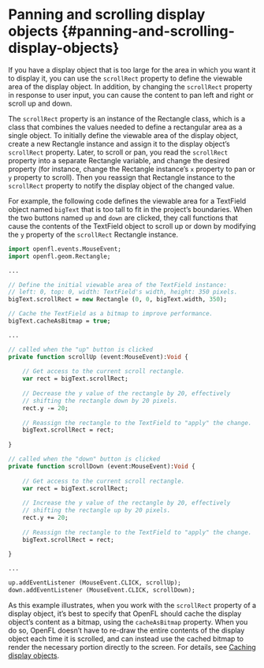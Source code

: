# Panning and scrolling display objects {#panning-and-scrolling-display-objects}

If you have a display object that is too large for the area in which you want it to display it, you can use the `scrollRect` property to define the viewable area of the display object. In addition, by changing the `scrollRect` property in response to user input, you can cause the content to pan left and right or scroll up and down.

The `scrollRect` property is an instance of the Rectangle class, which is a class that combines the values needed to define a rectangular area as a single object. To initially define the viewable area of the display object, create a new Rectangle instance and assign it to the display object’s `scrollRect` property. Later, to scroll or pan, you read the `scrollRect` property into a separate Rectangle variable, and change the desired property (for instance, change the Rectangle instance’s `x` property to pan or `y` property to scroll). Then you reassign that Rectangle instance to the `scrollRect` property to notify the display object of the changed value.

For example, the following code defines the viewable area for a TextField object named `bigText` that is too tall to fit in the project’s boundaries. When the two buttons named `up` and `down` are clicked, they call functions that cause the contents of the TextField object to scroll up or down by modifying the `y` property of the `scrollRect` Rectangle instance.

```haxe
import openfl.events.MouseEvent;
import openfl.geom.Rectangle;

...

// Define the initial viewable area of the TextField instance:
// left: 0, top: 0, width: TextField's width, height: 350 pixels.
bigText.scrollRect = new Rectangle (0, 0, bigText.width, 350);

// Cache the TextField as a bitmap to improve performance.
bigText.cacheAsBitmap = true;

...

// called when the "up" button is clicked
private function scrollUp (event:MouseEvent):Void {
	
	// Get access to the current scroll rectangle.
	var rect = bigText.scrollRect;
	
	// Decrease the y value of the rectangle by 20, effectively
	// shifting the rectangle down by 20 pixels.
	rect.y -= 20;
	
	// Reassign the rectangle to the TextField to "apply" the change.
	bigText.scrollRect = rect;
	
}

// called when the "down" button is clicked
private function scrollDown (event:MouseEvent):Void {
	
	// Get access to the current scroll rectangle.
	var rect = bigText.scrollRect;
	
	// Increase the y value of the rectangle by 20, effectively
	// shifting the rectangle up by 20 pixels.
	rect.y += 20;
	
	// Reassign the rectangle to the TextField to "apply" the change.
	bigText.scrollRect = rect;
	
}

...

up.addEventListener (MouseEvent.CLICK, scrollUp);
down.addEventListener (MouseEvent.CLICK, scrollDown);
```

As this example illustrates, when you work with the `scrollRect` property of a display object, it’s best to specify that OpenFL should cache the display object’s content as a bitmap, using the `cacheAsBitmap` property. When you do so, OpenFL doesn’t have to re-draw the entire contents of the display object each time it is scrolled, and can instead use the cached bitmap to render the necessary portion directly to the screen. For details, see [Caching display objects](caching-display-objects.md).